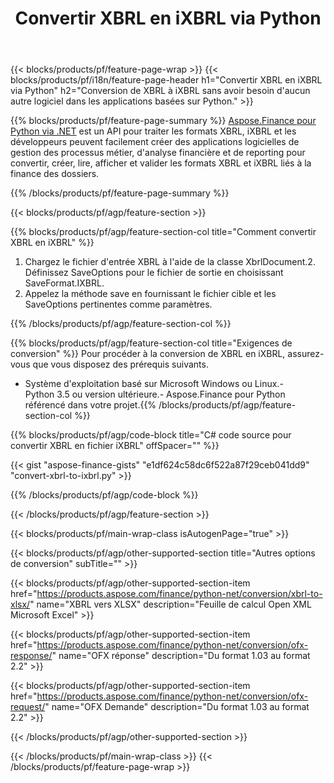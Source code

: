 ﻿---
title: Convertir XBRL en iXBRL via Python
description: Exemple de code pour la conversion de XBRL à iXBRL Python. Utilisez l'exemple de code API pour les fichiers batch XBRL vers la conversion iXBRL dans les applications basées sur Python. 
url: /fr/python-net/conversion/xbrl-to-ixbrl/
family: finance
platformtag: python
feature: convert
informat: XBRL
outformat: iXBRL
otherformats: XLSX
---
{{< blocks/products/pf/feature-page-wrap >}}
{{< blocks/products/pf/i18n/feature-page-header h1="Convertir XBRL en iXBRL via Python" h2="Conversion de XBRL à iXBRL sans avoir besoin d\'aucun autre logiciel dans les applications basées sur Python." >}}

{{% blocks/products/pf/feature-page-summary %}}
[Aspose.Finance pour Python via .NET](https://products.aspose.com/finance/python-net/) est un API pour traiter les formats XBRL, iXBRL et les développeurs peuvent facilement créer des applications logicielles de gestion des processus métier, d'analyse financière et de reporting pour convertir, créer, lire, afficher et valider les formats XBRL et iXBRL liés à la finance des dossiers. 

{{% /blocks/products/pf/feature-page-summary %}}

{{< blocks/products/pf/agp/feature-section >}}

{{% blocks/products/pf/agp/feature-section-col title="Comment convertir XBRL en iXBRL" %}}
1. Chargez le fichier d'entrée XBRL à l'aide de la classe XbrlDocument.2. Définissez SaveOptions pour le fichier de sortie en choisissant SaveFormat.IXBRL.
3. Appelez la méthode save en fournissant le fichier cible et les SaveOptions pertinentes comme paramètres.

{{% /blocks/products/pf/agp/feature-section-col %}}

{{% blocks/products/pf/agp/feature-section-col title="Exigences de conversion" %}}
Pour procéder à la conversion de XBRL en iXBRL, assurez-vous que vous disposez des prérequis suivants. 
- Système d'exploitation basé sur Microsoft Windows ou Linux.- Python 3.5 ou version ultérieure.- Aspose.Finance pour Python référencé dans votre projet.{{% /blocks/products/pf/agp/feature-section-col %}}

{{% blocks/products/pf/agp/code-block title="C# code source pour convertir XBRL en fichier iXBRL" offSpacer="" %}}

{{< gist "aspose-finance-gists" "e1df624c58dc6f522a87f29ceb041dd9" "convert-xbrl-to-ixbrl.py" >}}

{{% /blocks/products/pf/agp/code-block %}}

{{< /blocks/products/pf/agp/feature-section >}}

{{< blocks/products/pf/main-wrap-class isAutogenPage="true" >}}

{{< blocks/products/pf/agp/other-supported-section title="Autres options de conversion" subTitle="" >}}

{{< blocks/products/pf/agp/other-supported-section-item href="https://products.aspose.com/finance/python-net/conversion/xbrl-to-xlsx/" name="XBRL vers XLSX" description="Feuille de calcul Open XML Microsoft Excel" >}}

{{< blocks/products/pf/agp/other-supported-section-item href="https://products.aspose.com/finance/python-net/conversion/ofx-response/" name="OFX réponse" description="Du format 1.03 au format 2.2" >}}

{{< blocks/products/pf/agp/other-supported-section-item href="https://products.aspose.com/finance/python-net/conversion/ofx-request/" name="OFX Demande" description="Du format 1.03 au format 2.2" >}}

{{< /blocks/products/pf/agp/other-supported-section >}}

{{< /blocks/products/pf/main-wrap-class >}}
{{< /blocks/products/pf/feature-page-wrap >}}
